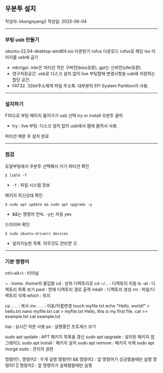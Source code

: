 ## 우분투 설치

작성자: kkongnyang2 작성일: 2025-06-04

---
### 부팅 usb 만들기

ubuntu-22.04-desktop-amd64.iso 다운받기
rufus 다운로드
rufus로 해당 iso 이미지를 usb에 굽기
* mbr/gpt. mbr은 파티션 적은 구버전(bios호환), gpt는 신버전(ufei호환).
* 영구저장공간. usb로 디스크 설치 없이 live 부팅할때 변경사항을 usb에 저장하는 할당 공간.
* FAT32. 32bit주소체계 파일 주소록. 대부분의 EFI System Partition이 사용.

---
### 설치하기

F10으로 부팅 페이지 들어가기
usb 선택
try or install 우분투 클릭
* try : live 부팅. 디스크 설치 없이 usb에서 램에 올려서 사용.

파티션 배분 후 설치 완료

----
### 점검

듀얼부팅에서 우분투 선택해서 키기
파티션 확인
```
$ lsblk -f
```
* `-f` : 파일 시스템 정보

패키지 최신상태 확인
```
$ sudo apt update && sudo apt upgrade -y
```
* &&는 명령어 연속. -y는 자동 yes

드라이버 확인
```
$ sudo ubuntu-drivers devices
```
* 설치가능한 목록. 아무것도 안뜨면 굿.

---
### 기본 명령어

ctrl+alt+t : 터미널

~ : home. /home의 줄임말
cd : 상위 디렉토리로
cd ~/... : 디렉토리 이동
ls -al : 디렉토리 목록 보기
pwd : 현재 디렉토리 경로 출력
mkdir : 디렉토리 생성
rm : 파일/디렉토리 삭제
which : 위치

cp .. .. : 복사
mv .. .. : 이동/이름변경
touch myfile.txt
echo "Hello, world!" > hello.txt
nano myfile.txt
cat > myfile.txt
Hello, this is my first file.
cat >> example.txt
cat example.txt

top : 실시간 자원 사용
ps : 실행중인 프로세스 보기

sudo apt update : APT 패키지 목록을 갱신
sudo apt upgrade : 설치된 패키지 업그레이드
sudo apt install : 패키지 설치
sudo apt remove : 패키지 삭제
sudo apt murge
sudo : 관리자 권한

명령어1 ; 명령어2 : 두개 실행
명령어1 && 명령어2 : 앞 명령어가 성공했을때만 실행
명령어1 || 명령어2 : 앞 명령어가 실패했을때만 실행